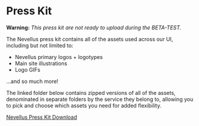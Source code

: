 # Press Kit

**Warning:** _This press kit are not ready to upload during the BETA-TEST._

The Nevellus press kit contains all of the assets used across our UI, including but not limited to:

-   Nevellus primary logos + logotypes
-   Main site illustrations
-   Logo GIFs

...and so much more!

The linked folder below contains zipped versions of all of the assets, denominated in separate folders by the service they belong to, allowing you to pick and choose which assets you need for added flexibility.

[Nevellus Press Kit Download](https://drive.google.com/tbd)
